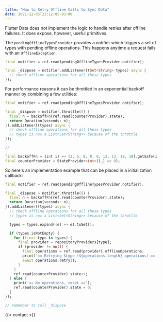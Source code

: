 ```yaml
---
title: "How to Retry Offline Calls to Sync Data"
date: 2021-12-05T23:12:05-03:00
---
```


Flutter Data does not implement the logic to handle retries after offline failures. It does expose, however, useful primitives.

The `pendingOfflineTypesProvider` provides a notifier which triggers a set of types with pending offline operations. This happens anytime a request fails with an `OfflineException`.

```dart
final notifier = ref.read(pendingOfflineTypesProvider.notifier);

final _dispose = notifier.addListener((Set<String> types) async {
  // check offline operations for all these types
});
```

For performance reasons it can be throttled in an exponential backoff manner by combining a few utilities:

```dart
final notifier = ref.read(pendingOfflineTypesProvider.notifier);

final _dispose = notifier.throttle(() {
  final n = backoffFn(ref.read(counterProvider).state);
  return Duration(seconds: n);
}).addListener((types) async {
  // check offline operations for all these types
  // types is now a List<Set<String>> because of the throttle
});

//

final backoffFn = (int i) => [2, 5, 8, 8, 8, 13, 13, 18, 18].getSafe(i) ?? 20;
final counterProvider = StateProvider<int>((_) => 0);
```

So here's an implementation example that can be placed in a initialization callback:

```dart
final notifier = ref.read(pendingOfflineTypesProvider.notifier);

final _dispose = notifier.throttle(() {
  final n = backoffFn(ref.read(counterProvider).state);
  return Duration(seconds: n);
}).addListener((types) async {
  // check offline operations for all these types
  // types is now a List<Set<String>> because of the throttle

  types = types.expand((e) => e).toSet();

  if (types.isNotEmpty) {
    for (final type in types) {
      final provider = repositoryProviders[type];
      if (provider != null) {
        final operations = ref.read(provider).offlineOperations;
        print('== Retrying $type (${operations.length} operations) ==');
        await operations.retry();
      }
    }
    ref.read(counterProvider).state++;
  } else {
    print('== No operations, reset ==');
    ref.read(counterProvider).state = 0;
  }
});

// remember to call _dispose
```

{{< contact >}}